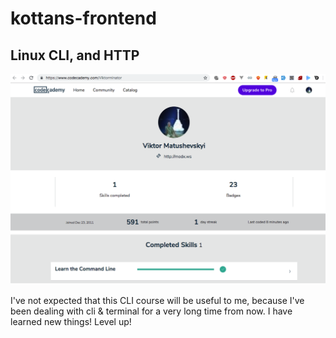 # kottans-frontend

## Linux CLI, and HTTP
![linux cli](./task_linux_cli/linux.png)

I've not expected that this CLI course will be useful to me, because I've been dealing with cli & terminal for a very long time from now. I have learned new things! Level up!
